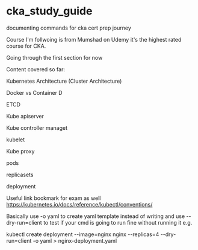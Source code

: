 # cka_study_guide
documenting commands for cka cert prep journey

Course I'm follwoing is from Mumshad on Udemy it's the highest rated course for CKA.


Going through the first section for now

Content covered so far:

Kubernetes Architecture (Cluster Architecture)

Docker vs Container D

ETCD

Kube apiserver

Kube controller managet

kubelet

Kube proxy 

pods

replicasets

deployment

Useful link bookmark for exam as well
https://kubernetes.io/docs/reference/kubectl/conventions/

Basically use -o yaml to create yaml template instead of writing 
and use --dry-run=client to test if your cmd is going to run fine without running it 
e.g.

kubectl create deployment --image=nginx nginx --replicas=4 --dry-run=client -o yaml > nginx-deployment.yaml

